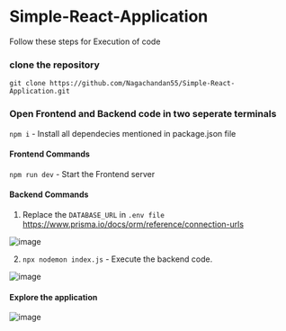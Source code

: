 # Simple-React-Application

Follow these steps for Execution of code
### clone the repository
`git clone https://github.com/Nagachandan55/Simple-React-Application.git`

### Open Frontend and Backend code in two seperate terminals
`npm i` - Install all dependecies mentioned in package.json file

#### Frontend Commands
`npm run dev` - Start the Frontend server

#### Backend Commands
1. Replace the `DATABASE_URL` in `.env file`   https://www.prisma.io/docs/orm/reference/connection-urls
   
![image](https://github.com/Nagachandan55/Simple-React-Application/assets/149388986/8180de0a-5154-451d-b68a-1db30d45b6c4)

2.  `npx nodemon index.js` - Execute the backend code.

![image](https://github.com/Nagachandan55/Simple-React-Application/assets/149388986/7546a5bf-65cb-4ec2-805e-a0ce9560d6f6)


#### Explore the application
![image](https://github.com/Nagachandan55/Simple-React-Application/assets/149388986/f196dbd0-3af5-42d0-9696-02b118557d58)
